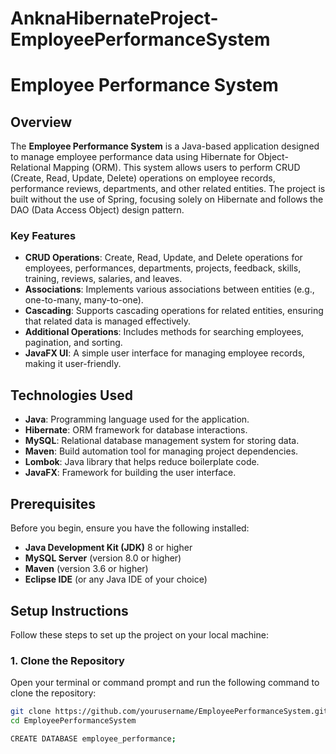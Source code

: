 # AnknaHibernateProject-EmployeePerformanceSystem

# Employee Performance System

## Overview

The **Employee Performance System** is a Java-based application designed to manage employee performance data using Hibernate for Object-Relational Mapping (ORM). This system allows users to perform CRUD (Create, Read, Update, Delete) operations on employee records, performance reviews, departments, and other related entities. The project is built without the use of Spring, focusing solely on Hibernate and follows the DAO (Data Access Object) design pattern.

### Key Features

- **CRUD Operations**: Create, Read, Update, and Delete operations for employees, performances, departments, projects, feedback, skills, training, reviews, salaries, and leaves.
- **Associations**: Implements various associations between entities (e.g., one-to-many, many-to-one).
- **Cascading**: Supports cascading operations for related entities, ensuring that related data is managed effectively.
- **Additional Operations**: Includes methods for searching employees, pagination, and sorting.
- **JavaFX UI**: A simple user interface for managing employee records, making it user-friendly.

## Technologies Used

- **Java**: Programming language used for the application.
- **Hibernate**: ORM framework for database interactions.
- **MySQL**: Relational database management system for storing data.
- **Maven**: Build automation tool for managing project dependencies.
- **Lombok**: Java library that helps reduce boilerplate code.
- **JavaFX**: Framework for building the user interface.

## Prerequisites

Before you begin, ensure you have the following installed:

- **Java Development Kit (JDK)** 8 or higher
- **MySQL Server** (version 8.0 or higher)
- **Maven** (version 3.6 or higher)
- **Eclipse IDE** (or any Java IDE of your choice)

## Setup Instructions

Follow these steps to set up the project on your local machine:

### 1. Clone the Repository

Open your terminal or command prompt and run the following command to clone the repository:

```bash
git clone https://github.com/yourusername/EmployeePerformanceSystem.git
cd EmployeePerformanceSystem

CREATE DATABASE employee_performance;




